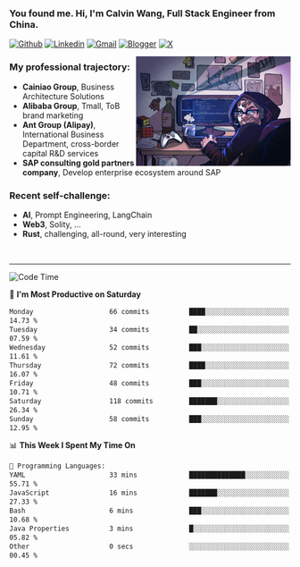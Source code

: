 <!-- Greeting -->
### You found me. Hi, I'm Calvin Wang, Full Stack Engineer from China.

[![Github](https://img.shields.io/badge/-Github-000?style=flat&logo=Github&logoColor=white)](https://github.com/wangjunneil)
[![Linkedin](https://img.shields.io/badge/-LinkedIn-blue?style=flat&logo=Linkedin&logoColor=white)](https://www.linkedin.com/in/wangjunneil/)
[![Gmail](https://img.shields.io/badge/-Gmail-c14438?style=flat&logo=Gmail&logoColor=white)](mailto:wangjunneil@gmail.com)
[![Blogger](https://img.shields.io/badge/-Blogger-gray?style=flat&logo=Blogger&logoColor=white)](https://www.wangjun.dev)
[![X](https://img.shields.io/badge/-Twitter-gray?style=flat&logo=X&logoColor=white)](https://twitter.com/0xICalvin)

<!--Introduction -->

<img align="right" alt="img" src="https://raw.githubusercontent.com/wangjunneil/wangjunneil/main/imgs/cover_image.png" width="55%" height="auto" />

### My professional trajectory: 
- **Cainiao Group**, Business Architecture Solutions
- **Alibaba Group**, Tmall, ToB brand marketing
- **Ant Group (Alipay)**, International Business Department, cross-border capital R&D services
- **SAP consulting gold partners company**, Develop enterprise ecosystem around SAP
### Recent self-challenge:
- **AI**, Prompt Engineering, LangChain
- **Web3**, Solity, ...
- **Rust**, challenging, all-round, very interesting

<br/>

---
<!-- Your badges -->

<!--START_SECTION:waka-->
![Code Time](http://img.shields.io/badge/Code%20Time-325%20hrs%2054%20mins-blue)

📅 **I'm Most Productive on Saturday** 

```text
Monday                   66 commits          ████░░░░░░░░░░░░░░░░░░░░░   14.73 % 
Tuesday                  34 commits          ██░░░░░░░░░░░░░░░░░░░░░░░   07.59 % 
Wednesday                52 commits          ███░░░░░░░░░░░░░░░░░░░░░░   11.61 % 
Thursday                 72 commits          ████░░░░░░░░░░░░░░░░░░░░░   16.07 % 
Friday                   48 commits          ███░░░░░░░░░░░░░░░░░░░░░░   10.71 % 
Saturday                 118 commits         ███████░░░░░░░░░░░░░░░░░░   26.34 % 
Sunday                   58 commits          ███░░░░░░░░░░░░░░░░░░░░░░   12.95 % 
```


📊 **This Week I Spent My Time On** 

```text
💬 Programming Languages: 
YAML                     33 mins             ██████████████░░░░░░░░░░░   55.71 % 
JavaScript               16 mins             ███████░░░░░░░░░░░░░░░░░░   27.33 % 
Bash                     6 mins              ███░░░░░░░░░░░░░░░░░░░░░░   10.68 % 
Java Properties          3 mins              █░░░░░░░░░░░░░░░░░░░░░░░░   05.82 % 
Other                    0 secs              ░░░░░░░░░░░░░░░░░░░░░░░░░   00.45 % 
```


<!--END_SECTION:waka-->
